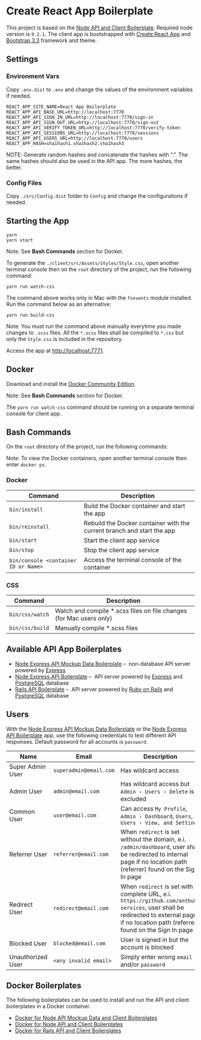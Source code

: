 # Create React App Boilerplate
This project is based on the
[Node API and Client Boilerplate](https://github.com/anthub-services/node-api-and-client-boilerplate).
Required node version is `9.2.1`.
The client app is bootstrapped with [Create React App](https://github.com/facebookincubator/create-react-app)
and [Bootstrap 3.3](http://getbootstrap.com/docs/3.3/) framework and theme.

## Settings

### Environment Vars

Copy `.env.dist` to `.env` and change the values of the environment variables if needed.

```
REACT_APP_SITE_NAME=React App Boilerplate
REACT_APP_API_BASE_URL=http://localhost:7770
REACT_APP_API_SIGN_IN_URL=http://localhost:7770/sign-in
REACT_APP_API_SIGN_OUT_URL=http://localhost:7770/sign-out
REACT_APP_API_VERIFY_TOKEN_URL=http://localhost:7770/verify-token
REACT_APP_API_SESSIONS_URL=http://localhost:7770/sessions
REACT_APP_API_USERS_URL=http://localhost:7770/users
REACT_APP_HASH=sha1hash1.sha1hash2.sha1hash3
```

NOTE: Generate random hashes and concatenate the hashes with “.”.
The same hashes should also be used in the API app.
The more hashes, the better.

### Config Files

Copy `./src/Config.dist` folder to `Config` and change the configurations if needed.

## Starting the App

```
yarn
yarn start
```

Note: See **Bash Commands** section for Docker.

To generate the `./client/src/Assets/Styles/Style.css`,
open another terminal console then on the `root` directory of the project,
run the following command:

```
yarn run watch-css
```

The command above works only in Mac with the `fsevents` module installed.
Run the command below as an alternative:

```
yarn run build-css
```

Note: You must run the command above manually everytime you made changes to `.scss` files.
All the `*.scss` files shall be compiled to `*.css` but only the `Style.css` is included in the repository.

Access the app at <http://localhost:7771>.

## Docker

Download and install the [Docker Community Edition](https://www.docker.com/community-edition).

Note: See **Bash Commands** section for Docker.

The `yarn run watch-css` command should be running on a separate terminal console for client app.

## Bash Commands

On the `root` directory of the project, run the following commands:

Note: To view the Docker containers, open another terminal console then enter `docker ps`.

### Docker

| Command                              | Description                                                            |
|--------------------------------------|------------------------------------------------------------------------|
| `bin/install`                        | Build the Docker container and start the app                           |
| `bin/reinstall`                      | Rebuild the Docker container with the current branch and start the app |
| `bin/start`                          | Start the client app service                                           |
| `bin/stop`                           | Stop the client app service                                            |
| `bin/console <container ID or Name>` | Access the terminal console of the container                           |

### CSS

| Command         | Description                                                         |
|-----------------|---------------------------------------------------------------------|
| `bin/css/watch` | Watch and compile *.scss files on file changes (for Mac users only) |
| `bin/css/build` | Manually compile *.scss files                                       |

## Available API App Boilerplates

- [Node Express API Mockup Data Boilerplate](https://github.com/anthub-services/node-express-api-mockup-data-boilerplate) –
 non-database API server powered by [Express](https://expressjs.com/)
- [Node Express API Boilerplate](https://github.com/anthub-services/node-express-api-boilerplate) –
 API server powered by [Express](https://expressjs.com/) and [PostgreSQL](https://www.postgresql.org/) database
- [Rails API Boilerplate](https://github.com/anthub-services/rails-api-boilerplate) –
 API server powered by [Ruby on Rails](http://rubyonrails.org/) and [PostgreSQL](https://www.postgresql.org/) database

## Users

With the [Node Express API Mockup Data Boilerplate](https://github.com/anthub-services/node-express-api-mockup-data-boilerplate)
or the [Node Express API Boilerplate](https://github.com/anthub-services/node-express-api-boilerplate) app,
use the following credentials to test different API responses. Default password for all accounts is `password`.

| Name              | Email                  | Description |
|-------------------|------------------------|-------------|
| Super Admin User  | `superadmin@email.com` | Has wildcard access |
| Admin User        | `admin@email.com`      | Has wildcard access but `Admin › Users › Delete` is excluded |
| Common User       | `user@email.com`       | Can access `My Profile`, `Admin › Dashboard`, `Users`, `Users › View, and Settings` |
| Referrer User     | `referrer@email.com`   | When `redirect` is set without the domain, e.i. `/admin/dashboard`, user shall be redirected to internal page if no location path (referrer) found on the Sign In page |
| Redirect User     | `redirect@email.com`   | When `redirect` is set with complete URL, e.i. `https://github.com/anthub-services`, user shall be redirected to external page if no location path (referrer) found on the Sign In page |
| Blocked User      | `blocked@email.com`    | User is signed in but the account is blocked |
| Unauthorized User | `<any invalid email>`  | Simply enter wrong `email` and/or `password` |

## Docker Boilerplates

The following boilerplates can be used to install and run the API and client boilerplates in a Docker container.

- [Docker for Node API Mockup Data and Client Boilerplates](https://github.com/anthub-services/docker-for-node-api-mockup-data-and-client-boilerplates)
- [Docker for Node API and Client Boilerplates](https://github.com/anthub-services/docker-for-node-api-and-client-boilerplates)
- [Docker for Rails API and Client Boilerplates](https://github.com/anthub-services/docker-for-rails-api-and-client-boilerplates)
